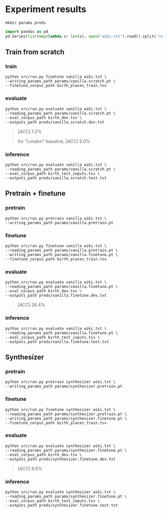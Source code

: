 # Experiment results

```shell
mkdir params preds
```

```python
import pandas as pd
pd.Series(list(map(lambda x: len(x), open('wiki.txt').read().split('\n')))).describe()
```


## Train from scratch

### train
```shell
python src/run.py finetune vanilla wiki.txt \
--writing_params_path params/vanilla.scratch.pt \
--finetune_corpus_path birth_places_train.tsv
```

### evaluate
```shell
python src/run.py evaluate vanilla wiki.txt \
--reading_params_path params/vanilla.scratch.pt \
--eval_corpus_path birth_dev.tsv \
--outputs_path preds/vanilla.scratch.dev.txt
```

> [ACC] 1.2%

> for "London" baseline, [ACC] 5.0%

### inference
```shell
python src/run.py evaluate vanilla wiki.txt \
--reading_params_path params/vanilla.scratch.pt \
--eval_corpus_path birth_test_inputs.tsv \
--outputs_path preds/vanilla.scratch.test.txt
```


## Pretrain + finetune

### pretrain
```shell
python src/run.py pretrain vanilla wiki.txt \
--writing_params_path params/vanilla.pretrain.pt
```

### finetune
```shell
python src/run.py finetune vanilla wiki.txt \
--reading_params_path params/vanilla.pretrain.pt \
--writing_params_path params/vanilla.finetune.pt \
--finetune_corpus_path birth_places_train.tsv
```

### evaluate
```shell
python src/run.py evaluate vanilla wiki.txt \
--reading_params_path params/vanilla.finetune.pt \
--eval_corpus_path birth_dev.tsv \
--outputs_path preds/vanilla.finetune.dev.txt
```

> [ACC] 26.4%

### inference
```shell
python src/run.py evaluate vanilla wiki.txt \
--reading_params_path params/vanilla.finetune.pt \
--eval_corpus_path birth_test_inputs.tsv \
--outputs_path preds/vanilla.finetune.test.txt
```


## Synthesizer

### pretrain
```shell
python src/run.py pretrain synthesizer wiki.txt \
--writing_params_path params/synthesizer.pretrain.pt
```

### finetune
```shell
python src/run.py finetune synthesizer wiki.txt \
--reading_params_path params/synthesizer.pretrain.pt \
--writing_params_path params/synthesizer.finetune.pt \
--finetune_corpus_path birth_places_train.tsv
```

### evaluate
```shell
python src/run.py evaluate synthesizer wiki.txt \
--reading_params_path params/synthesizer.finetune.pt \
--eval_corpus_path birth_dev.tsv \
--outputs_path preds/synthesizer.finetune.dev.txt
```

> [ACC] 9.6%

### inference
```shell
python src/run.py evaluate synthesizer wiki.txt \
--reading_params_path params/synthesizer.finetune.pt \
--eval_corpus_path birth_test_inputs.tsv \
--outputs_path preds/synthesizer.finetune.test.txt
```
